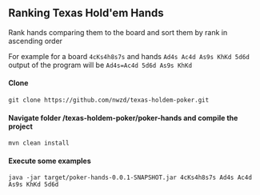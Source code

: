 ## Ranking Texas Hold'em Hands
Rank hands comparing them to the board and sort them by rank in ascending order

For example for a board `4cKs4h8s7s` and hands `Ad4s Ac4d As9s KhKd 5d6d`
output of the program will be `Ad4s=Ac4d 5d6d As9s KhKd`

#### Clone 
`git clone https://github.com/nwzd/texas-holdem-poker.git`

#### Navigate folder /texas-holdem-poker/poker-hands and compile the project 
`mvn clean install`

#### Execute some examples
`java -jar target/poker-hands-0.0.1-SNAPSHOT.jar 4cKs4h8s7s Ad4s Ac4d As9s KhKd 5d6d`